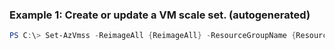 ### Example 1: Create or update a VM scale set. (autogenerated)
```powershell
PS C:\> Set-AzVmss -ReimageAll {ReimageAll} -ResourceGroupName {ResourceGroupName} -VMScaleSetName {VMScaleSetName}
```


